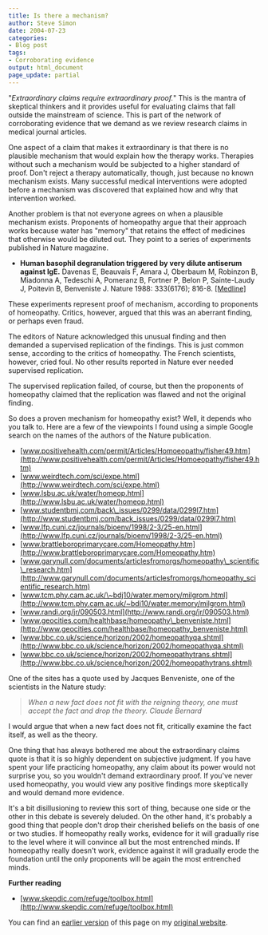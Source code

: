 ```yaml
---
title: Is there a mechanism?
author: Steve Simon
date: 2004-07-23
categories:
- Blog post
tags:
- Corroborating evidence
output: html_document
page_update: partial
---
```

"*Extraordinary claims require extraordinary proof.*" This is the
mantra of skeptical thinkers and it provides useful for evaluating
claims that fall outside the mainstream of science. This is part of the
network of corroborating evidence that we demand as we review research
claims in medical journal articles.

One aspect of a claim that makes it extraordinary is that there is no
plausible mechanism that would explain how the therapy works. Therapies
without such a mechanism would be subjected to a higher standard of
proof. Don't reject a therapy automatically, though, just because no
known mechanism exists. Many successful medical interventions were
adopted before a mechanism was discovered that explained how and why
that intervention worked.

Another problem is that not everyone agrees on when a plausible
mechanism exists. Proponents of homeopathy argue that their approach
works because water has "memory" that retains the effect of medicines
that otherwise would be diluted out. They point to a series of
experiments published in Nature magazine.

-   **Human basophil degranulation triggered by very dilute antiserum
    against IgE.** Davenas E, Beauvais F, Amara J, Oberbaum M, Robinzon
    B, Miadonna A, Tedeschi A, Pomeranz B, Fortner P, Belon P,
    Sainte-Laudy J, Poitevin B, Benveniste J. Nature 1988: 333(6176);
    816-8.
    [\[Medline\]](http://www.ncbi.nlm.nih.gov/entrez/query.fcgi?cmd=Retrieve&db=PubMed&list_uids=2455231&dopt=Abstract)

These experiments represent proof of mechanism, according to proponents
of homeopathy. Critics, however, argued that this was an aberrant
finding, or perhaps even fraud.

The editors of Nature acknowledged this unusual finding and then
demanded a supervised replication of the findings. This is just common
sense, according to the critics of homeopathy. The French scientists,
however, cried foul. No other results reported in Nature ever needed
supervised replication.

The supervised replication failed, of course, but then the proponents of
homeopathy claimed that the replication was flawed and not the original
finding.

So does a proven mechanism for homeopathy exist? Well, it depends who
you talk to. Here are a few of the viewpoints I found using a simple
Google search on the names of the authors of the Nature publication.

-   [www.positivehealth.com/permit/Articles/Homoeopathy/fisher49.htm](http://www.positivehealth.com/permit/Articles/Homoeopathy/fisher49.htm)
-   [www.weirdtech.com/sci/expe.html](http://www.weirdtech.com/sci/expe.html)
-   [www.lsbu.ac.uk/water/homeop.html](http://www.lsbu.ac.uk/water/homeop.html)
-   [www.studentbmj.com/back\_issues/0299/data/0299l7.htm](http://www.studentbmj.com/back_issues/0299/data/0299l7.htm)
-   [www.lfp.cuni.cz/journals/bioenv/1998/2-3/25-en.html](http://www.lfp.cuni.cz/journals/bioenv/1998/2-3/25-en.html)
-   [www.brattleboroprimarycare.com/Homeopathy.htm](http://www.brattleboroprimarycare.com/Homeopathy.htm)
-   [www.garynull.com/documents/articlesfromorgs/homeopathy\_scientific\_research.htm](http://www.garynull.com/documents/articlesfromorgs/homeopathy_scientific_research.htm)
-   [www.tcm.phy.cam.ac.uk/\~bdj10/water.memory/milgrom.html](http://www.tcm.phy.cam.ac.uk/~bdj10/water.memory/milgrom.html)
-   [www.randi.org/jr/090503.html](http://www.randi.org/jr/090503.html)
-   [www.geocities.com/healthbase/homeopathy\_benveniste.html](http://www.geocities.com/healthbase/homeopathy_benveniste.html)
-   [www.bbc.co.uk/science/horizon/2002/homeopathyqa.shtml](http://www.bbc.co.uk/science/horizon/2002/homeopathyqa.shtml)
-   [www.bbc.co.uk/science/horizon/2002/homeopathytrans.shtml](http://www.bbc.co.uk/science/horizon/2002/homeopathytrans.shtml)

One of the sites has a quote used by Jacques Benveniste, one of the
scientists in the Nature study:

> *When a new fact does not fit with the reigning theory, one must
> accept the fact and drop the theory. Claude Bernard*

I would argue that when a new fact does not fit, critically examine the
fact itself, as well as the theory.

One thing that has always bothered me about the extraordinary claims
quote is that it is so highly dependent on subjective judgment. If you
have spent your life practicing homeopathy, any claim about its power
would not surprise you, so you wouldn't demand extraordinary proof. If
you've never used homeopathy, you would view any positive findings more
skeptically and would demand more evidence.

It's a bit disillusioning to review this sort of thing, because one
side or the other in this debate is severely deluded. On the other hand,
it's probably a good thing that people don't drop their cherished
beliefs on the basis of one or two studies. If homeopathy really works,
evidence for it will gradually rise to the level where it will convince
all but the most entrenched minds. If homeopathy really doesn't work,
evidence against it will gradually erode the foundation until the only
proponents will be again the most entrenched minds.

**Further reading**

-   [www.skepdic.com/refuge/toolbox.html](http://www.skepdic.com/refuge/toolbox.html)

You can find an [earlier version](http://www.pmean.com/04/mechanism.html) of this page on my [original website](http://www.pmean.com/original_site.html).
